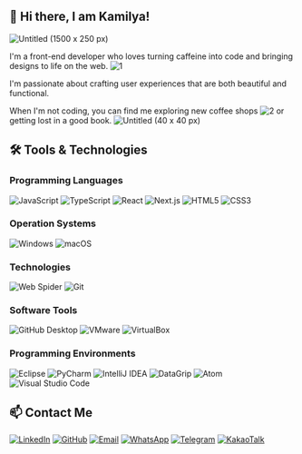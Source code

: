 ## 👋 Hi there, I am Kamilya!
![Untitled (1500 x 250 px)](https://github.com/user-attachments/assets/92d139af-6aaa-41a5-ac38-ad5783b31ac4)

I'm a front-end developer who loves turning caffeine into code and bringing designs to life on the web. 
![1](https://github.com/user-attachments/assets/62aac9f1-9667-4a2e-a396-34d694056dde)

I'm passionate about crafting user experiences that are both beautiful and functional. 

When I'm not coding, you can find me exploring new coffee shops ![2](https://github.com/user-attachments/assets/350a669c-fa0f-41e6-8449-4e70035c8e63) or getting lost in a good book. ![Untitled (40 x 40 px)](https://github.com/user-attachments/assets/952ba731-972d-4875-a00d-ecc21ea574ea)


## 🛠 Tools & Technologies

### Programming Languages
![JavaScript](https://img.shields.io/badge/JavaScript-F7DF1E?style=for-the-badge&logo=javascript&logoColor=black)
![TypeScript](https://img.shields.io/badge/TypeScript-3178C6?style=for-the-badge&logo=typescript&logoColor=white)
![React](https://img.shields.io/badge/React-61DAFB?style=for-the-badge&logo=react&logoColor=black)
![Next.js](https://img.shields.io/badge/Next.js-000000?style=for-the-badge&logo=next.js&logoColor=white)
![HTML5](https://img.shields.io/badge/HTML5-E34F26?style=for-the-badge&logo=html5&logoColor=white)
![CSS3](https://img.shields.io/badge/CSS3-1572B6?style=for-the-badge&logo=css3&logoColor=white)

### Operation Systems
![Windows](https://img.shields.io/badge/Windows-0078D6?style=for-the-badge&logo=windows&logoColor=white)
![macOS](https://img.shields.io/badge/macOS-000000?style=for-the-badge&logo=apple&logoColor=white)

### Technologies
![Web Spider](https://img.shields.io/badge/Web%20Spider-FF6600?style=for-the-badge&logo=web&logoColor=white)
![Git](https://img.shields.io/badge/Git-F05032?style=for-the-badge&logo=git&logoColor=white)

### Software Tools
![GitHub Desktop](https://img.shields.io/badge/GitHub%20Desktop-181717?style=for-the-badge&logo=github&logoColor=white)
![VMware](https://img.shields.io/badge/VMware-607078?style=for-the-badge&logo=vmware&logoColor=white)
![VirtualBox](https://img.shields.io/badge/VirtualBox-183A61?style=for-the-badge&logo=virtualbox&logoColor=white)

### Programming Environments
![Eclipse](https://img.shields.io/badge/Eclipse-2C2255?style=for-the-badge&logo=eclipse&logoColor=white)
![PyCharm](https://img.shields.io/badge/PyCharm-21D789?style=for-the-badge&logo=pycharm&logoColor=white)
![IntelliJ IDEA](https://img.shields.io/badge/IntelliJ%20IDEA-000000?style=for-the-badge&logo=intellij-idea&logoColor=white)
![DataGrip](https://img.shields.io/badge/DataGrip-000000?style=for-the-badge&logo=datagrip&logoColor=white)
![Atom](https://img.shields.io/badge/Atom-66595C?style=for-the-badge&logo=atom&logoColor=white)
![Visual Studio Code](https://img.shields.io/badge/VS%20Code-0078D4?style=for-the-badge&logo=visual%20studio%20code&logoColor=white)

## 📫 Contact Me
[![LinkedIn](https://img.shields.io/badge/LinkedIn-0A66C2?style=for-the-badge&logo=linkedin&logoColor=white)](https://www.linkedin.com/in/kamilyazhab/)
[![GitHub](https://img.shields.io/badge/GitHub-181717?style=for-the-badge&logo=github&logoColor=white)](https://github.com/kamzh) 
[![Email](https://img.shields.io/badge/Email-D14836?style=for-the-badge&logo=gmail&logoColor=white)](mailto:zhabkamilya@gmail.com)
[![WhatsApp](https://img.shields.io/badge/WhatsApp-25D366?style=for-the-badge&logo=whatsapp&logoColor=white)](https://wa.me/+821044929099)
[![Telegram](https://img.shields.io/badge/Telegram-2CA5E0?style=for-the-badge&logo=telegram&logoColor=white)](https://t.me/zhabkamilya)
[![KakaoTalk](https://img.shields.io/badge/KakaoTalk-FFCD00?style=for-the-badge&logo=kakaotalk&logoColor=black)]([https://open.kakao.com/o/sDWH5PMg])


